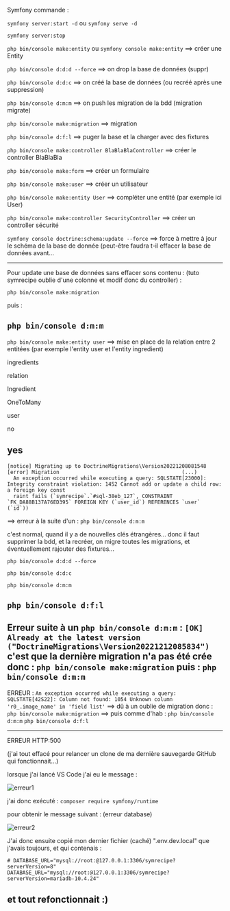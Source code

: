 Symfony commande :

```symfony server:start -d``` ou ```symfony serve -d```

```symfony server:stop```

```php bin/console make:entity``` ou ```symfony console make:entity```
==> créer une Entity

```php bin/console d:d:d --force```
==> on drop la base de données (suppr)

```php bin/console d:d:c```
==> on créé la base de données (ou recréé après une suppression)

```php bin/console d:m:m```
==> on push les migration de la bdd (migration migrate)

```php bin/console make:migration```
==> migration

```php bin/console d:f:l```
==> puger la base et la charger avec des fixtures

```php bin/console make:controller BlaBlaBlaController```
==> créer le controller BlaBlaBla

```php bin/console make:form```
==> créer un formulaire

```php bin/console make:user```
==> créer un utilisateur

```php bin/console make:entity User```
==> compléter une entité (par exemple ici User)

```php bin/console make:controller SecurityController```
==> créer un controller sécurité

```symfony console doctrine:schema:update --force```
==> force à mettre à jour le schéma de la base de donnée (peut-être faudra t-il effacer la base de données avant...



---------
Pour update une base de données sans effacer sons contenu : (tuto symrecipe oublie d'une colonne et modif donc du controller) :

```php bin/console make:migration```

puis :

```php bin/console d:m:m```
---------

```php bin/console make:entity user```
==> mise en place de la relation entre 2 entitées (par exemple l'entity user et l'entity ingredient)

ingredients

relation

Ingredient

OneToMany

user

no

yes
-----------
``` 
[notice] Migrating up to DoctrineMigrations\Version20221208081548
[error] Migration                                        (...)                                         
  An exception occurred while executing a query: SQLSTATE[23000]: Integrity constraint violation: 1452 Cannot add or update a child row: a foreign key const  
  raint fails (`symrecipe`.`#sql-38eb_127`, CONSTRAINT `FK_DA88B137A76ED395` FOREIGN KEY (`user_id`) REFERENCES `user` (`id`))
```

==> erreur à la suite d'un :
```php bin/console d:m:m```

c'est normal, quand il y a de nouvelles clés étrangères... donc il faut supprimer la bdd, et la recréer, on migre toutes les migrations, et éventuellement rajouter des fixtures...

```php bin/console d:d:d --force```

```php bin/console d:d:c```

```php bin/console d:m:m```

```php bin/console d:f:l```
------------

Erreur suite à un ```php bin/console d:m:m``` :
```[OK] Already at the latest version ("DoctrineMigrations\Version20221212085834")```
c'est que la dernière migration n'a pas été crée donc :
```php bin/console make:migration```
puis :
```php bin/console d:m:m```
-----------

ERREUR : 
```An exception occurred while executing a query: SQLSTATE[42S22]: Column not found: 1054 Unknown column 'r0_.image_name' in 'field list'```
==> dû à un oublie de migration donc :
```php bin/console make:migration```
==> puis comme d'hab :
```php bin/console d:m:m```
```php bin/console d:f:l```

-----------

ERREUR HTTP:500

(j'ai tout effacé pour relancer un clone de ma dernière sauvegarde GitHub qui fonctionnait...)

lorsque j'ai lancé VS Code j'ai eu le message :

![erreur1](https://github.com/CodePit84/Aide/blob/main/Symfony/img/erreur1.png)

j'ai donc exécuté :
```composer require symfony/runtime```

pour obtenir le message suivant : (erreur database)

![erreur2](https://github.com/CodePit84/Aide/blob/main/Symfony/img/erreur2.png)

J'ai donc ensuite copié mon dernier fichier (caché) ".env.dev.local" que j'avais toujours, et qui contenais :

```
# DATABASE_URL="mysql://root:@127.0.0.1:3306/symrecipe?serverVersion=8"
DATABASE_URL="mysql://root:@127.0.0.1:3306/symrecipe?serverVersion=mariadb-10.4.24"
```
et tout refonctionnait :)
------------------
